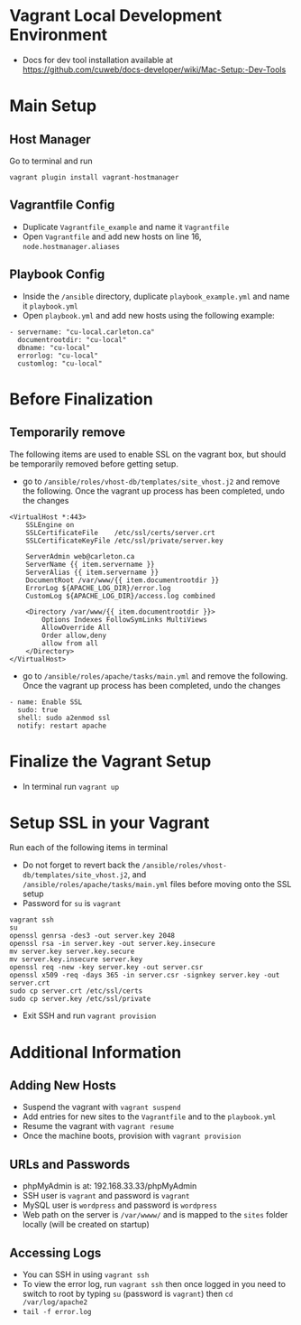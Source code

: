 # Vagrant Local Development Environment
* Docs for dev tool installation available at https://github.com/cuweb/docs-developer/wiki/Mac-Setup:-Dev-Tools

# Main Setup

## Host Manager
Go to terminal and run
```
vagrant plugin install vagrant-hostmanager
```

## Vagrantfile Config
* Duplicate `Vagrantfile_example` and name it `Vagrantfile`
* Open `Vagrantfile` and add new hosts on line 16, `node.hostmanager.aliases`

## Playbook Config
* Inside the `/ansible` directory, duplicate `playbook_example.yml` and name it `playbook.yml`
* Open `playbook.yml` and add new hosts using the following example:

```
- servername: "cu-local.carleton.ca"
  documentrootdir: "cu-local"
  dbname: "cu-local"
  errorlog: "cu-local"
  customlog: "cu-local"
```

# Before Finalization

## Temporarily remove
The following items are used to enable SSL on the vagrant box, but should be temporarily removed before getting setup.

* go to `/ansible/roles/vhost-db/templates/site_vhost.j2` and remove the following. Once the vagrant up process has been completed, undo the changes

```
<VirtualHost *:443>
    SSLEngine on
    SSLCertificateFile    /etc/ssl/certs/server.crt
    SSLCertificateKeyFile /etc/ssl/private/server.key

    ServerAdmin web@carleton.ca
    ServerName {{ item.servername }}
    ServerAlias {{ item.servername }}
    DocumentRoot /var/www/{{ item.documentrootdir }}
    ErrorLog ${APACHE_LOG_DIR}/error.log
    CustomLog ${APACHE_LOG_DIR}/access.log combined

    <Directory /var/www/{{ item.documentrootdir }}>
        Options Indexes FollowSymLinks MultiViews
        AllowOverride All
        Order allow,deny
        allow from all
    </Directory>
</VirtualHost>
```

* go to `/ansible/roles/apache/tasks/main.yml` and remove the following. Once the vagrant up process has been completed, undo the changes

```
- name: Enable SSL
  sudo: true
  shell: sudo a2enmod ssl
  notify: restart apache
```

# Finalize the Vagrant Setup
* In terminal run `vagrant up`

# Setup SSL in your Vagrant
Run each of the following items in terminal
* Do not forget to revert back the `/ansible/roles/vhost-db/templates/site_vhost.j2`, and `/ansible/roles/apache/tasks/main.yml` files before moving onto the SSL setup
* Password for `su` is `vagrant`
```
vagrant ssh
su
openssl genrsa -des3 -out server.key 2048
openssl rsa -in server.key -out server.key.insecure
mv server.key server.key.secure
mv server.key.insecure server.key
openssl req -new -key server.key -out server.csr
openssl x509 -req -days 365 -in server.csr -signkey server.key -out server.crt
sudo cp server.crt /etc/ssl/certs
sudo cp server.key /etc/ssl/private
```
* Exit SSH and run `vagrant provision`

# Additional Information

## Adding New Hosts
* Suspend the vagrant with `vagrant suspend`
* Add entries for new sites to the `Vagrantfile` and to the `playbook.yml`
* Resume the vagrant with `vagrant resume`
* Once the machine boots, provision with `vagrant provision`

## URLs and Passwords
* phpMyAdmin is at: 192.168.33.33/phpMyAdmin
* SSH user is `vagrant` and password is `vagrant`
* MySQL user is `wordpress` and password is `wordpress`
* Web path on the server is `/var/wwww/` and is mapped to the `sites` folder locally (will be created on startup)

## Accessing Logs
* You can SSH in using `vagrant ssh`
* To view the error log, run `vagrant ssh` then once logged in you need to switch to root by typing `su` (password is `vagrant`) then `cd /var/log/apache2`
* `tail -f error.log`